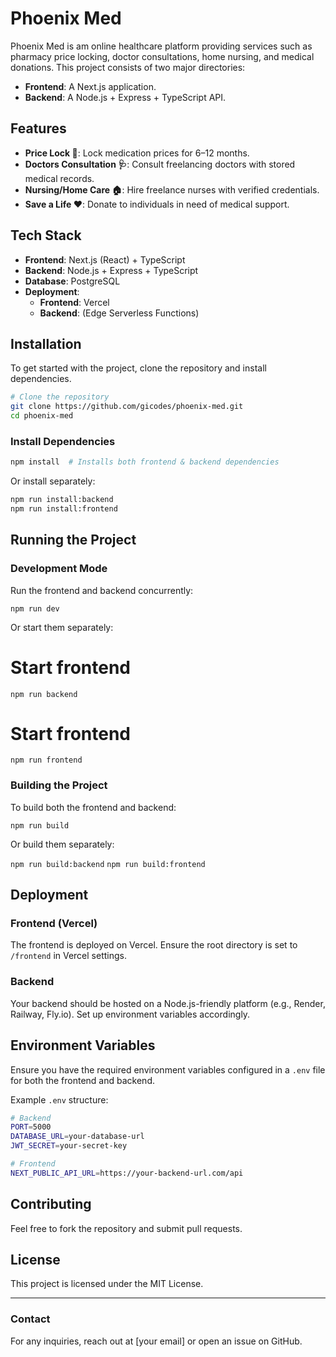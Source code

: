 # Phoenix Med

Phoenix Med is am online healthcare platform providing services such as pharmacy price locking, doctor consultations, home nursing, and medical donations. This project consists of two major directories:

- **Frontend**: A Next.js application.
- **Backend**: A Node.js + Express + TypeScript API.

## Features

- **Price Lock 🔐**: Lock medication prices for 6–12 months.
- **Doctors Consultation 🩺**: Consult freelancing doctors with stored medical records.
- **Nursing/Home Care 🏠**: Hire freelance nurses with verified credentials.
- **Save a Life ❤️**: Donate to individuals in need of medical support.

## Tech Stack

- **Frontend**: Next.js (React) + TypeScript
- **Backend**: Node.js + Express + TypeScript
- **Database**: PostgreSQL
- **Deployment**:
  - **Frontend**: Vercel
  - **Backend**: (Edge Serverless Functions)

## Installation

To get started with the project, clone the repository and install dependencies.

```sh
# Clone the repository
git clone https://github.com/gicodes/phoenix-med.git
cd phoenix-med
```

### Install Dependencies

```sh
npm install  # Installs both frontend & backend dependencies
```

Or install separately:

```sh
npm run install:backend
npm run install:frontend
```

## Running the Project

### **Development Mode**

Run the frontend and backend concurrently:

`npm run dev`

Or start them separately:

# Start frontend
`npm run backend`

# Start frontend
`npm run frontend`

### **Building the Project**

To build both the frontend and backend:

`npm run build`

Or build them separately:

`npm run build:backend`
`npm run build:frontend`


## Deployment

### **Frontend (Vercel)**

The frontend is deployed on Vercel. Ensure the root directory is set to `/frontend` in Vercel settings.

### **Backend**

Your backend should be hosted on a Node.js-friendly platform (e.g., Render, Railway, Fly.io). Set up environment variables accordingly.

## Environment Variables

Ensure you have the required environment variables configured in a `.env` file for both the frontend and backend.

Example `.env` structure:

```sh
# Backend
PORT=5000
DATABASE_URL=your-database-url
JWT_SECRET=your-secret-key

# Frontend
NEXT_PUBLIC_API_URL=https://your-backend-url.com/api
```

## Contributing

Feel free to fork the repository and submit pull requests.

## License

This project is licensed under the MIT License.

---

### **Contact**

For any inquiries, reach out at [your email] or open an issue on GitHub.

